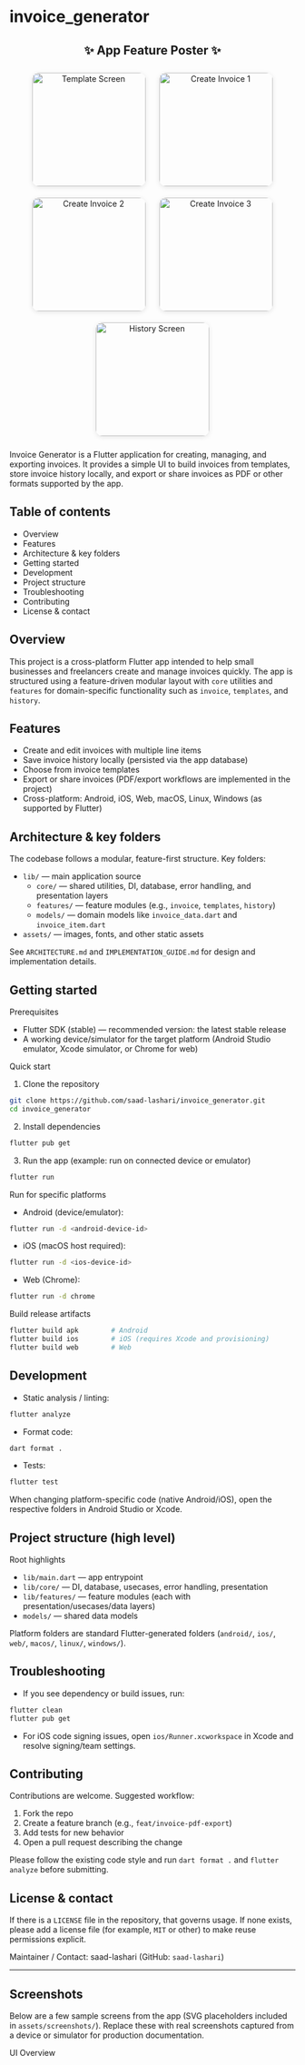 # invoice_generator

<h2 align="center">✨ App Feature Poster ✨</h2>

<p align="center">
  <img src="assets/screenshots/template.png" alt="Template Screen" width="200" style="margin: 10px; border-radius: 12px; box-shadow: 0 2px 8px rgba(0,0,0,0.1);"/>
  <img src="assets/screenshots/create1.png" alt="Create Invoice 1" width="200" style="margin: 10px; border-radius: 12px; box-shadow: 0 2px 8px rgba(0,0,0,0.1);"/>
  <img src="assets/screenshots/create2.png" alt="Create Invoice 2" width="200" style="margin: 10px; border-radius: 12px; box-shadow: 0 2px 8px rgba(0,0,0,0.1);"/>
  <img src="assets/screenshots/create3.png" alt="Create Invoice 3" width="200" style="margin: 10px; border-radius: 12px; box-shadow: 0 2px 8px rgba(0,0,0,0.1);"/>
  <img src="assets/screenshots/history.png" alt="History Screen" width="200" style="margin: 10px; border-radius: 12px; box-shadow: 0 2px 8px rgba(0,0,0,0.1);"/>
</p>

Invoice Generator is a Flutter application for creating, managing, and exporting invoices. It provides a simple UI to build invoices from templates, store invoice history locally, and export or share invoices as PDF or other formats supported by the app.

## Table of contents

- Overview
- Features
- Architecture & key folders
- Getting started
- Development
- Project structure
- Troubleshooting
- Contributing
- License & contact

## Overview

This project is a cross-platform Flutter app intended to help small businesses and freelancers create and manage invoices quickly. The app is structured using a feature-driven modular layout with `core` utilities and `features` for domain-specific functionality such as `invoice`, `templates`, and `history`.

## Features

- Create and edit invoices with multiple line items
- Save invoice history locally (persisted via the app database)
- Choose from invoice templates
- Export or share invoices (PDF/export workflows are implemented in the project)
- Cross-platform: Android, iOS, Web, macOS, Linux, Windows (as supported by Flutter)

## Architecture & key folders

The codebase follows a modular, feature-first structure. Key folders:

- `lib/` — main application source
	- `core/` — shared utilities, DI, database, error handling, and presentation layers
	- `features/` — feature modules (e.g., `invoice`, `templates`, `history`)
	- `models/` — domain models like `invoice_data.dart` and `invoice_item.dart`
- `assets/` — images, fonts, and other static assets

See `ARCHITECTURE.md` and `IMPLEMENTATION_GUIDE.md` for design and implementation details.

## Getting started

Prerequisites

- Flutter SDK (stable) — recommended version: the latest stable release
- A working device/simulator for the target platform (Android Studio emulator, Xcode simulator, or Chrome for web)

Quick start

1. Clone the repository

```bash
git clone https://github.com/saad-lashari/invoice_generator.git
cd invoice_generator
```

2. Install dependencies

```bash
flutter pub get
```

3. Run the app (example: run on connected device or emulator)

```bash
flutter run
```

Run for specific platforms

- Android (device/emulator):

```bash
flutter run -d <android-device-id>
```

- iOS (macOS host required):

```bash
flutter run -d <ios-device-id>
```

- Web (Chrome):

```bash
flutter run -d chrome
```

Build release artifacts

```bash
flutter build apk        # Android
flutter build ios        # iOS (requires Xcode and provisioning)
flutter build web        # Web
```

## Development

- Static analysis / linting:

```bash
flutter analyze
```

- Format code:

```bash
dart format .
```

- Tests:

```bash
flutter test
```

When changing platform-specific code (native Android/iOS), open the respective folders in Android Studio or Xcode.

## Project structure (high level)

Root highlights

- `lib/main.dart` — app entrypoint
- `lib/core/` — DI, database, usecases, error handling, presentation
- `lib/features/` — feature modules (each with presentation/usecases/data layers)
- `models/` — shared data models

Platform folders are standard Flutter-generated folders (`android/`, `ios/`, `web/`, `macos/`, `linux/`, `windows/`).

## Troubleshooting

- If you see dependency or build issues, run:

```bash
flutter clean
flutter pub get
```

- For iOS code signing issues, open `ios/Runner.xcworkspace` in Xcode and resolve signing/team settings.

## Contributing

Contributions are welcome. Suggested workflow:

1. Fork the repo
2. Create a feature branch (e.g., `feat/invoice-pdf-export`)
3. Add tests for new behavior
4. Open a pull request describing the change

Please follow the existing code style and run `dart format .` and `flutter analyze` before submitting.

## License & contact

If there is a `LICENSE` file in the repository, that governs usage. If none exists, please add a license file (for example, `MIT` or other) to make reuse permissions explicit.

Maintainer / Contact: saad-lashari (GitHub: `saad-lashari`)

---

## Screenshots

Below are a few sample screens from the app (SVG placeholders included in `assets/screenshots/`). Replace these with real screenshots captured from a device or simulator for production documentation.

UI Overview

